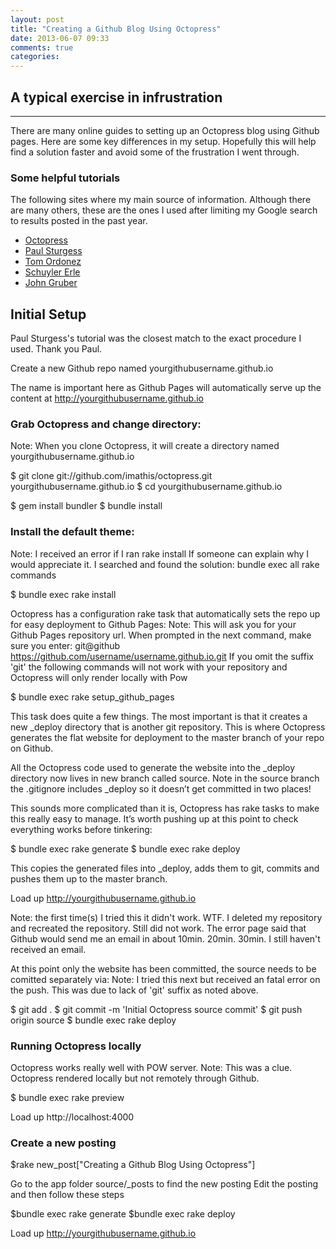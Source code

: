 ```yaml
---
layout: post
title: "Creating a Github Blog Using Octopress"
date: 2013-06-07 09:33
comments: true
categories:
---
```


A typical exercise in infrustration
---------------------
---------------------
There are many online guides to setting up an Octopress blog using Github pages.
Here are some key differences in my setup. Hopefully this will help find a solution faster and  avoid some of the frustration I went through.

### Some helpful tutorials
The following sites where my main source of information. Although there are many others, these are the ones I used after limiting my Google search
to results posted in the past year.

<ul>
    <li><a href="http://octopress.org/docs/setup/" title="Octopress">Octopress</a></li>
    <li><a href="http://paulsturgess.co.uk/blog/2013/04/24/hello-octopress-and-github-pages/" title="Paul Sturgess">Paul Sturgess</a></li>
    <li><a href="http://www.tomordonez.com/blog/2012/06/04/creating-a-github-blog-using-octopress/" title="Tom Ordonez">Tom Ordonez</a></li>
    <li><a href="http://schuyler.info/blog/how-to-setup-a-new-octopress-blog-on-github-pages.html" title="Schuyler Erle">Schuyler Erle</a></li>
    <li><a href="http://daringfireball.net/projects/markdown/basics" title="John Gruber">John Gruber</a></li>
</ul>

Initial Setup
---------------------
Paul Sturgess's tutorial was the closest match to the exact procedure I used. Thank you Paul.

Create a new Github repo named yourgithubusername.github.io

The name is important here as Github Pages will automatically serve up the content at http://yourgithubusername.github.io

### Grab Octopress and change directory:
Note: When you clone Octopress, it will create a directory named yourgithubusername.github.io

$ git clone git://github.com/imathis/octopress.git yourgithubusername.github.io
$ cd yourgithubusername.github.io

$ gem install bundler
$ bundle install

### Install the default theme:
Note: I received an error if I ran rake install
If someone can explain why I would appreciate it. I searched and found the solution: bundle exec all rake commands

$ bundle exec rake install

Octopress has a configuration rake task that automatically sets the repo up for easy deployment to Github Pages:
Note: This will ask you for your Github Pages repository url.
When prompted in the next command, make sure you enter: git@github https://github.com/username/username.github.io.git
If you omit the suffix 'git' the following commands will not work with your repository and Octopress will only render locally with Pow

$ bundle exec rake setup_github_pages

This task does quite a few things. The most important is that it creates a new _deploy directory that is another git repository. This is where Octopress generates the flat website for deployment to the master branch of your repo on Github.

All the Octopress code used to generate the website into the _deploy directory now lives in new branch called source. Note in the source branch the .gitignore includes _deploy so it doesn’t get committed in two places!

This sounds more complicated than it is, Octopress has rake tasks to make this really easy to manage. It’s worth pushing up at this point to check everything works before tinkering:

$ bundle exec rake generate
$ bundle exec rake deploy

This copies the generated files into _deploy, adds them to git, commits and pushes them up to the master branch.

Load up http://yourgithubusername.github.io

Note: the first time(s) I tried this it didn't work. WTF. I deleted my repository and recreated the repository. Still did not work.
The error page said that Github would send me an email in about 10min. 20min. 30min. I still haven't received an email.

At this point only the website has been committed, the source needs to be comitted separately via:
Note: I tried this next but received an fatal error on the push. This was due to lack of 'git' suffix as noted above.

$ git add .
$ git commit -m 'Initial Octopress source commit'
$ git push origin source
$ bundle exec rake deploy

### Running Octopress locally
Octopress works really well with POW server.
Note: This was a clue. Octopress rendered locally but not remotely through Github.

$ bundle exec rake preview

Load up http://localhost:4000

### Create a new posting
$rake new_post["Creating a Github Blog Using Octopress"]

Go to the app folder source/_posts to find the new posting
Edit the posting and then follow these steps

$bundle exec rake generate
$bundle exec rake deploy

Load up http://yourgithubusername.github.io
